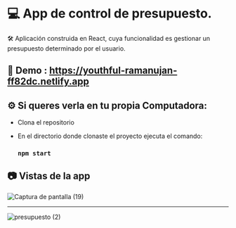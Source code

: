 # 💻 App de control de presupuesto.

  🛠️ Aplicación construida en React, cuya funcionalidad es gestionar un presupuesto determinado por el usuario. 

## 🚀 Demo : https://youthful-ramanujan-ff82dc.netlify.app

## ⚙️ Si queres verla en tu propia Computadora:

- Clona el repositorio
- En el directorio donde clonaste el proyecto ejecuta el comando:

  ### `npm start`
  
## :camera: Vistas de la app 

![Captura de pantalla (19)](https://user-images.githubusercontent.com/55419544/127061216-48891ff2-3d18-4a4b-af66-644f4d697d02.png)

-----------------------------------------------------------------------------------------------------------------------------------------------------------------------------------

![presupuesto (2)](https://user-images.githubusercontent.com/55419544/127061516-4a118cd5-898a-4285-b34e-00136c5485f6.png)









